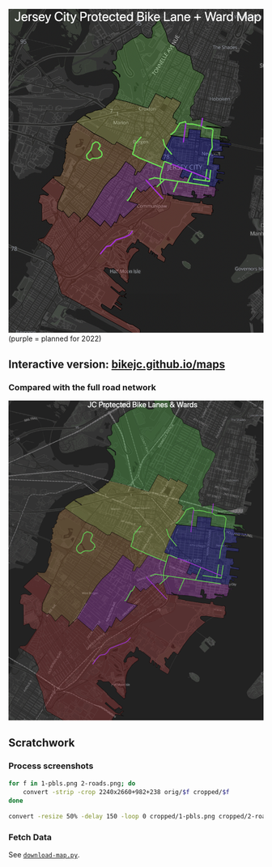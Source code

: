 [![Jersey City Protected Bike Lane + Ward Map](./imgs/screenshot.png)](https://bikejc.github.io/maps/)
(purple = planned for 2022)

## Interactive version: [bikejc.github.io/maps](https://bikejc.github.io/maps/)

### Compared with the full road network <a id="pbls-vs-roads"></a>

![](imgs/pbls-roads.gif)

## Scratchwork

### Process screenshots

```bash
for f in 1-pbls.png 2-roads.png; do
    convert -strip -crop 2240x2660+982+238 orig/$f cropped/$f
done
```
```bash
convert -resize 50% -delay 150 -loop 0 cropped/1-pbls.png cropped/2-roads.png pbls-roads.gif
```

### Fetch Data
See [`download-map.py`](./download-map.py).
